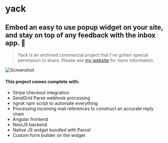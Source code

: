 # yack
## Embed an easy to use popup widget on your site, and stay on top of any feedback with the inbox app. 💬

> Yack is an archived commercial project that I've gotten special permission to share. Please see <a href="https://joduplessis.com/work/yack">my website</a> for more information.

![Screenshot](https://joduplessis.com/store-images/YackNew/02.png)

#### This project comes complete with:

- Stripe checkout integration
- SendGrid Parse webhook processing
- ngrok npm script to automate everything
- Processing incoming mail references to construct an accurate reply chain
- Angular frontend
- NestJS backend
- Native JS widget bundled with Parcel
- Custom form builder on the widget
